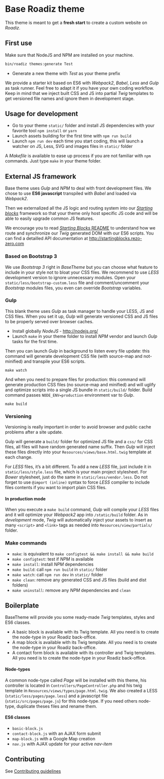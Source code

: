 # Base Roadiz theme

This theme is meant to get a **fresh start** to create a custom website on *Roadiz*.

## First use

Make sure that NodeJS and NPM are installed on your machine.

```bash
bin/roadiz themes:generate Test
```

* Generate a new theme with *Test* as your theme prefix

We provide a starter kit based on ES6 with *Webpack2*, *Babel*, *Less* and *Gulp* as task runner. Feel free to adapt it if you have your own coding workflow. Keep in mind that we inject built CSS and JS into partial *Twig* templates to get versioned file names and ignore them in development stage.

## Usage for development

* Go to your theme `static/` folder and install JS dependencies with your favorite tool `npm install` or `yarn`
* Launch assets building for the first time with `npm run build`
* Launch `npm run dev` each time you start coding, this will launch a watcher on JS, Less, SVG and images files in `static/` folder

A *Makefile* is available to ease up process if you are not familiar with `npm` commands. Just type `make` in your theme folder. 

## External JS framework

Base theme uses *Gulp* and *NPM* to deal with front development files.
We chose to use **ES6 javascript** transpiled with *Babel* and loaded via *Webpack2*.

Then we externalized all the JS logic and routing system into our [*Starting blocks*](https://github.com/rezozero/starting-blocks) framework so that your theme only host specific JS code and will be able to easily upgrade common JS features.

We encourage you to read [*Starting Blocks* README](https://github.com/rezozero/starting-blocks/blob/master/README.md) 
to understand how we route and synchronize our *Twig* generated DOM with our ES6 scripts. You can find a detailled
API documentation at http://startingblocks.rezo-zero.com

### Based on Bootstrap 3

We use *Bootstrap 3* right in *BaseTheme* but you can choose what feature to include in your style not to bloat your CSS files. 
We recommend to use *LESS* development version to ignore unnecessary modules.
Open your `static/less/bootstrap-custom.less` file and comment/uncomment your *Bootstrap*
modules files, you even can override *Bootstrap* variables.

### Gulp

This blank theme uses *Gulp* as task manager to handle your LESS, JS and CSS files. 
When you set it up, *Gulp* will generate versioned CSS and JS files to 
be properly served over browser caches.

* Install globally *NodeJS* - http://nodejs.org/
* Launch `make` in your theme folder to install *NPM* vendor and launch *Gulp* tasks for the first time.

Then you can launch *Gulp* in background to listen every file update: this command will
generate development CSS file (with source-map and not-minified) and transpile your ES6 scripts.

```shell
make watch
```

And when you need to prepare files for production: this command will generate production CSS
files (no source-map and minified) and will uglify and optimize scripts into
a single JS bundle in `static/build/` folder. 
Build command passes `NODE_ENV=production` environment var to *Gulp*.

```shell
make build
```

### Versioning

Versioning is really important in order to avoid browser and public cache problems after
a site update.

Gulp will generate a `build/` folder for optimized JS file and a `css/` for CSS files, all files
will have random generated name suffix. Then *Gulp* will inject these files directly into your
`Resources/views/base.html.twig` template at each change.

For *LESS* files, it’s a bit different. To add a new *LESS* file, just include it in `static/less/style.less`
file, which is your main project stylesheet. For *Bower* stylesheet, just do the same in `static/less/vendor.less`.
Do not forget to use `@import (inline)` syntax to force *LESS* compiler to include files contents if 
you want to import plain CSS files.

#### In production mode

When you execute a `make build` command, *Gulp* will compile your *LESS* files
and it will optimize your *Webpack2* app into
`/static/build` folder. As in *development* mode, *Twig* will automatically inject your assets to
insert as many `<script>` and `<link>` tags as needed into `Resources/view/partials/` folder.

### Make commands

- `make`: is equivalent to `make configtest && make install && make build`
- `make configtest`: test if *NPM* is available
- `make install`: install *NPM* dependencies
- `make build`: call `npm run build` in `static/` folder
- `make watch`: call `npm run dev` in `static/` folder
- `make clean`: remove any generated CSS and JS files (build and dist folders)
- `make uninstall`: remove any *NPM* dependencies and `clean` 

## Boilerplate

BaseTheme will provide you some ready-made *Twig* templates, styles and ES6 classes.

- A basic block is available with its Twig template. All you need is to create the node-type in your Roadiz back-office.
- A map block is available with its Twig template. All you need is to create the node-type in your Roadiz back-office.
- A contact form block is available with its controller and Twig templates. All you need is to create the 
node-type in your Roadiz back-office.

#### Node-types

A common node-type called *Page* will be installed with this theme, his controller is located 
in `Controllers/PageController.php` and his twig template in `Resources/views/types/page.html.twig`.
We also created a LESS (`static/less/pages/page.less`) and a javascript file (`static/src/pages/page.js`) for this node-type.
If you need others node-type, duplicate theses files and rename them.

#### ES6 classes

- `basic-block.js`
- `contact-block.js` with an AJAX form submit
- `map-block.js` with a Google Map creation
- `nav.js` with AJAX update for your active *nav-item*

## Contributing

See [Contributing guidelines](./CONTRIBUTING.md)

